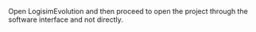 Open LogisimEvolution and then proceed to open the project through the software interface and not directly.

